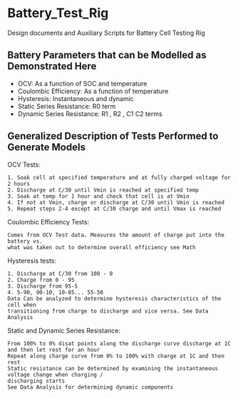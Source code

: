 # Battery_Test_Rig
Design documents and Auxiliary Scripts for Battery Cell Testing Rig

## Battery Parameters that can be Modelled as Demonstrated Here
- OCV: As a function of SOC and temperature
- Coulombic Efficiency: As a function of temperature
- Hysteresis: Instantaneous and dynamic
- Static Series Resistance: R0 term
- Dynamic Series Resistance: R1 , R2 , C1 C2 terms
## Generalized Description of Tests Performed to Generate Models
OCV Tests:

    1. Soak cell at specified temperature and at fully charged voltage for 2 hours
    2. Discharge at C/30 until Vmin is reached at specified temp
    3. Soak at temp for 1 hour and check that cell is at Vmin
    4. If not at Vmin, charge or discharge at C/30 until Vmin is reached
    5. Repeat steps 2-4 except at C/30 charge and until Vmax is reached
Coulombic Efficiency Tests:

    Comes from OCV Test data. Measures the amount of charge put into the battery vs. 
    what was taken out to determine overall efficiency see Math

Hysteresis tests:

    1. Discharge at C/30 from 100 - 0
    2. Charge from 0 - 95
    3. Discharge from 95-5
    4. 5-90, 90-10, 10-85... 55-50
    Data Can be analyzed to determine hysteresis characteristics of the cell when 
    transitioning from charge to discharge and vice versa. See Data Analysis
    
Static and Dynamic Series Resistance:

    From 100% to 0% disat points along the discharge curve discharge at 1C and then let rest for an hour
    Repeat along charge curve from 0% to 100% with charge at 1C and then rest
    Static resistance can be determined by examining the instantaneous voltage change when charging / 
    discharging starts
    See Data Analysis for determining dynamic components
